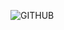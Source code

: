 ![GITHUB](https://user-images.githubusercontent.com/74990164/113606046-d794c000-961d-11eb-8a97-fc37287ceeb5.png)




